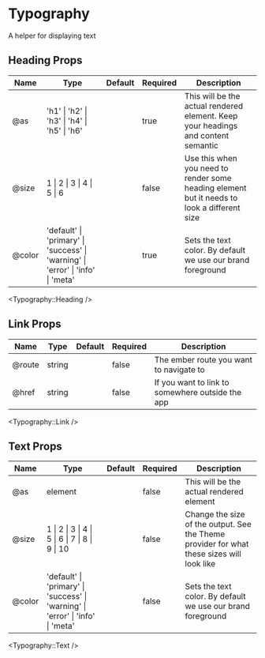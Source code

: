 # Typography

A helper for displaying text

## Heading Props

| Name  | Type | Default | Required | Description|
| ----- | ------------------------------------------------------------------------------- | ---- | ---- | ---- |
| @as    | 'h1' \| 'h2' \| 'h3' \| 'h4' \| 'h5' \| 'h6'                                    |  | true | This will be the actual rendered element. Keep your headings and content semantic |
| @size  | 1 \| 2 \| 3 \| 4 \| 5 \| 6                                                      |  | false | Use this when you need to render some heading element but it needs to look a different size |
| @color | 'default' \| 'primary' \| 'success' \| 'warning' \| 'error' \| 'info' \| 'meta' |  | true | Sets the text color. By default we use our brand foreground |

<Typography::Heading />

## Link Props

| Name  | Type | Default | Required | Description|
| ----- | ------ | ---- | ---- | ---- |
| @route | string |  | false | The ember route you want to navigate to |
| @href  | string |  | false | If you want to link to somewhere outside the app |

<Typography::Link />

## Text Props

| Name  | Type | Default | Required | Description|
| ----- | ------ | ---- | ---- | ---- |
| @as | element |  | false | This will be the actual rendered element |
| @size  | 1 \| 2 \| 3 \| 4 \| 5 \| 6 \| 7 \| 8 \| 9 \| 10 |  | false | Change the size of the output. See the Theme provider for what these sizes will look like |
| @color  | 'default' \| 'primary' \| 'success' \| 'warning' \| 'error' \| 'info' \| 'meta' |  | false | Sets the text color. By default we use our brand foreground |

<Typography::Text />

